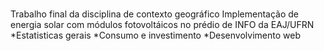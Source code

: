 # 
Trabalho final da disciplina de contexto geográfico
Implementação de energia solar com módulos fotovoltáicos no prédio de INFO da EAJ/UFRN
*Estatisticas gerais
*Consumo e investimento
*Desenvolvimento web
